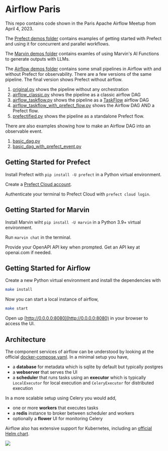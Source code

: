 # Airflow Paris 

This repo contains code shown in the Paris Apache Airflow Meetup from April 4, 2023.

The [Prefect demos folder](./prefect-demos) contains examples of getting started with Prefect and using it for concurrent and parallel workflows.

The [Marvin demos folder](./marvin-demos/) contains examles of using Marvin's AI Functions to generate outputs with LLMs. 

The [Airflow demos folder](./airflow-demo/) contains some small pipelines in Airflow with and without Prefect for observability. There are a few versions of the same pipeline. The final version shows Prefect without airflow.

1. [original.py](./airflow-demos/dags/original.py) shows the pipeline without any orchestration
2. [airflow_classic.py](/airflow-demos/dags/airflow_classic.py) shows the pipeline as a classic airflow DAG
3. [airflow_taskflow.py](./airflow-demos/dags/airflow_taskflow.py) shows the pipeline as a [TaskFlow](https://airflow.apache.org/docs/apache-airflow/stable/tutorial_taskflow_api.html) airflow DAG
4. [airflow_taskflow_with_prefect_flow.py](./airflow-demos/dags/airflow_taskflow_with_prefect_flow.py) shows the Airflow DAG AND a Prefect flow.
5. [prefectified.py](./airflow-demos/dags/prefectified.py) shows the pipeline as a standalone Prefect flow.

There are also examples showing how to make an Airflow DAG into an observable event.
1. [basic_dag.py](./airflow-demos/dags/basic_dag.py)
2. [basic_dag_with_prefect_event.py](./airflow-demos/dags/basic_dag_with_prefect_event.py)

## Getting Started for Prefect

Install Prefect with `pip install -U prefect` in a Python virtual environment.

Create a [Prefect Cloud account](https://app.prefect.cloud).

Authenticate your terminal to Prefect Cloud with `prefect cloud login`.

## Getting Started for Marvin

Install Marvin wiht `pip install -U marvin` in a Python 3.9+ virtual environment.

Run `marvin chat` in the terminal. 

Provide your OpenAPI API key when prompted. Get an API key at openai.com if needed.

## Getting Started for Airflow

Create a new Python virtual environment and install the dependencies with

```sh
make install
```

Now you can start a local instance of airflow,

```sh
make start
```

Open up [http://0.0.0.0:8080](http://0.0.0.0:8080) in your browser to access the UI.

## Architecture

The component services of airflow can be understood by looking at the official [docker-compose.yaml](https://github.com/apache/airflow/blob/main/docs/apache-airflow/start/docker-compose.yaml). In a minimal setup you have,

* a **database** for metadata which is sqlite by default but typically postgres
* a **webserver** that serves the UI
* a **scheduler** that runs tasks using an **executor** which is typically `LocalExecutor` for local execution and `CeleryExecutor` for distributed execution

In a more scalable setup using Celery you would add,

* one or more **workers** that executes tasks
* a **redis** instance to broker between scheduler and workers
* optionally a **flower** UI for monitoring Celery

Airflow also has extensive support for Kubernetes, including an [official Helm chart](https://airflow.apache.org/docs/helm-chart/stable/index.html).

![](https://airflow.apache.org/docs/apache-airflow/stable/_images/arch-diag-basic.png)
